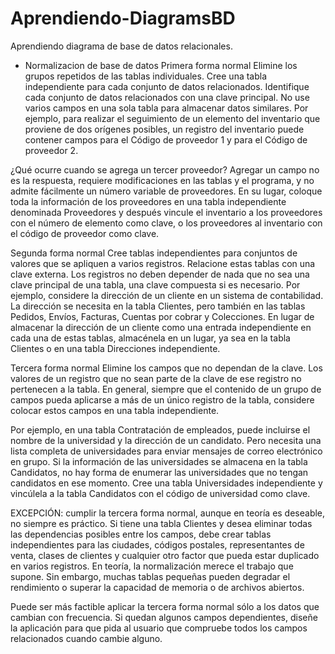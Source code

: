 # Aprendiendo-DiagramsBD

Aprendiendo diagrama de base de datos relacionales.

* Normalizacion de base de datos
Primera forma normal
Elimine los grupos repetidos de las tablas individuales.
Cree una tabla independiente para cada conjunto de datos relacionados.
Identifique cada conjunto de datos relacionados con una clave principal.
No use varios campos en una sola tabla para almacenar datos similares. Por ejemplo, para realizar el seguimiento de un elemento del inventario que proviene de dos orígenes posibles, un registro del inventario puede contener campos para el Código de proveedor 1 y para el Código de proveedor 2.

¿Qué ocurre cuando se agrega un tercer proveedor? Agregar un campo no es la respuesta, requiere modificaciones en las tablas y el programa, y no admite fácilmente un número variable de proveedores. En su lugar, coloque toda la información de los proveedores en una tabla independiente denominada Proveedores y después vincule el inventario a los proveedores con el número de elemento como clave, o los proveedores al inventario con el código de proveedor como clave.

Segunda forma normal
Cree tablas independientes para conjuntos de valores que se apliquen a varios registros.
Relacione estas tablas con una clave externa.
Los registros no deben depender de nada que no sea una clave principal de una tabla, una clave compuesta si es necesario. Por ejemplo, considere la dirección de un cliente en un sistema de contabilidad. La dirección se necesita en la tabla Clientes, pero también en las tablas Pedidos, Envíos, Facturas, Cuentas por cobrar y Colecciones. En lugar de almacenar la dirección de un cliente como una entrada independiente en cada una de estas tablas, almacénela en un lugar, ya sea en la tabla Clientes o en una tabla Direcciones independiente.

Tercera forma normal
Elimine los campos que no dependan de la clave.
Los valores de un registro que no sean parte de la clave de ese registro no pertenecen a la tabla. En general, siempre que el contenido de un grupo de campos pueda aplicarse a más de un único registro de la tabla, considere colocar estos campos en una tabla independiente.

Por ejemplo, en una tabla Contratación de empleados, puede incluirse el nombre de la universidad y la dirección de un candidato. Pero necesita una lista completa de universidades para enviar mensajes de correo electrónico en grupo. Si la información de las universidades se almacena en la tabla Candidatos, no hay forma de enumerar las universidades que no tengan candidatos en ese momento. Cree una tabla Universidades independiente y vincúlela a la tabla Candidatos con el código de universidad como clave.

EXCEPCIÓN: cumplir la tercera forma normal, aunque en teoría es deseable, no siempre es práctico. Si tiene una tabla Clientes y desea eliminar todas las dependencias posibles entre los campos, debe crear tablas independientes para las ciudades, códigos postales, representantes de venta, clases de clientes y cualquier otro factor que pueda estar duplicado en varios registros. En teoría, la normalización merece el trabajo que supone. Sin embargo, muchas tablas pequeñas pueden degradar el rendimiento o superar la capacidad de memoria o de archivos abiertos.

Puede ser más factible aplicar la tercera forma normal sólo a los datos que cambian con frecuencia. Si quedan algunos campos dependientes, diseñe la aplicación para que pida al usuario que compruebe todos los campos relacionados cuando cambie alguno.
